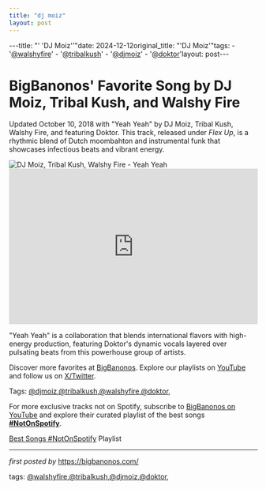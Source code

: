 ```yaml
---
title: "dj moiz"
layout: post
---
```

---title: "' 'DJ Moiz''"date: 2024-12-12original_title: "'DJ Moiz'"tags:  - '[@walshyfire](/tags/walshyfire/)'  - '[@tribalkush](/tags/tribalkush/)'  - '[@djmoiz](/tags/djmoiz/)'  - '[@doktor](/tags/doktor/)'layout: post---<!-- Post Title --><h1 >BigBanonos' Favorite Song by DJ Moiz, Tribal Kush, and Walshy Fire</h1> <!-- Introductory Text --><p >Updated October 10, 2018 with "Yeah Yeah" by DJ Moiz, Tribal Kush, Walshy Fire, and featuring Doktor. This track, released under *Flex Up*, is a rhythmic blend of Dutch moombahton and instrumental funk that showcases infectious beats and vibrant energy.</p> <!-- Featured Image --><div > <img src="https://news.djcity.com/eu/wp-content/sites/5/DJ-Moiz-featured-image.jpg" alt="DJ Moiz, Tribal Kush, Walshy Fire - Yeah Yeah" /></div> <!-- YouTube Video Embed --><div > <iframe width="100%" height="315" src="https://www.youtube.com/embed/_9OsVY05v_4" title="DJ Moiz, Tribal Kush, Walshy Fire - Yeah Yeah ft. Doktor" frameborder="0" allow="accelerometer; autoplay; clipboard-write; encrypted-media; gyroscope; picture-in-picture; web-share" referrerpolicy="strict-origin-when-cross-origin" allowfullscreen></iframe></div> <!-- Song Information --><div > <p>"Yeah Yeah" is a collaboration that blends international flavors with high-energy production, featuring Doktor's dynamic vocals layered over pulsating beats from this powerhouse group of artists.</p></div> <!-- Footer Links --><div > <p>Discover more favorites at <a href="https://bigbanonos.com/" target="_blank">BigBanonos</a>. Explore our playlists on <a href="https://www.youtube.com/[@BigBanonos](/tags/BigBanonos/)" target="_blank">YouTube</a> and follow us on <a href="https://x.com/bigbanonos" target="_blank">X/Twitter</a>.</p></div> <!-- Tags --><p >Tags: [@djmoiz](/tags/djmoiz/),[@tribalkush](/tags/tribalkush/),[@walshyfire](/tags/walshyfire/),[@doktor](/tags/doktor/),</p><!--Subscribe and Playlist Links--><div>    <p>For more exclusive tracks not on Spotify, subscribe to <a href="https://www.youtube.com/[@BigBanonos](/tags/BigBanonos/)" target="_blank">BigBanonos on YouTube</a> and explore their curated playlist of the best songs <strong>[#NotOnSpotify](/tags/NotOnSpotify/)</strong>.</p>    <p><a href="https://www.youtube.com/playlist?list=PLtuNtuTatqI0kFahUCbtbfenC_ET5O_tr" target="_blank">Best Songs [#NotOnSpotify](/tags/NotOnSpotify/) Playlist<br /></a></p></div><hr /><p><em>first posted by</em> <a href="https://bigbanonos.com/" rel="noopener" target="_new">https://bigbanonos.com/</a></p><p>tags: [@walshyfire](/tags/walshyfire/),[@tribalkush](/tags/tribalkush/),[@djmoiz](/tags/djmoiz/),[@doktor](/tags/doktor/),</p>